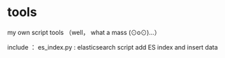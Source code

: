 # tools
my own script tools （well， what a  mass (⊙o⊙)…）

include ：
es_index.py :  elasticsearch script add ES index and insert data
